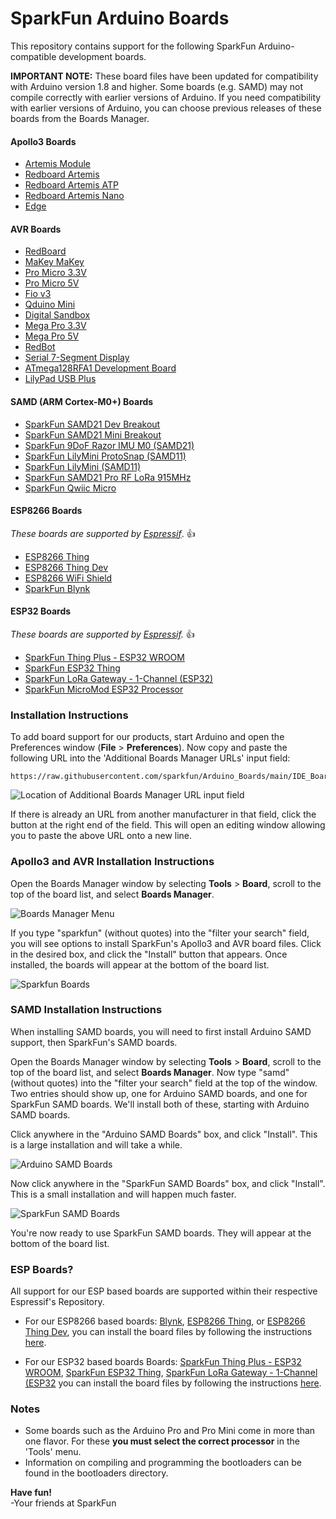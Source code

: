 # SparkFun Arduino Boards

This repository contains support for the following SparkFun Arduino-compatible development boards.

**IMPORTANT NOTE:** These board files have been updated for compatibility with Arduino version 1.8 and higher. Some boards (e.g. SAMD) may not compile correctly with earlier versions of Arduino. If you need compatibility with earlier versions of Arduino, you can choose previous releases of these boards from the Boards Manager.

#### Apollo3 Boards
* [Artemis Module](https://www.sparkfun.com/products/15484)
* [Redboard Artemis](https://www.sparkfun.com/products/15444)
* [Redboard Artemis ATP](https://www.sparkfun.com/products/15442)
* [Redboard Artemis Nano](https://www.sparkfun.com/products/15443)
* [Edge](https://www.sparkfun.com/products/15170)

#### AVR Boards

* [RedBoard](https://www.sparkfun.com/products/12757)
* [MaKey MaKey](https://www.sparkfun.com/products/11511)
* [Pro Micro 3.3V](https://www.sparkfun.com/products/10999)
* [Pro Micro 5V](https://www.sparkfun.com/products/11098)
* [Fio v3](https://www.sparkfun.com/products/11520)
* [Qduino Mini](https://www.sparkfun.com/products/13614)
* [Digital Sandbox](https://www.sparkfun.com/products/12651)
* [Mega Pro 3.3V](https://www.sparkfun.com/products/10744)
* [Mega Pro 5V](https://www.sparkfun.com/products/11007)
* [RedBot](https://www.sparkfun.com/products/12097)
* [Serial 7-Segment Display](https://www.sparkfun.com/products/11441)
* [ATmega128RFA1 Development Board](https://www.sparkfun.com/products/11197)
* [LilyPad USB Plus](https://www.sparkfun.com/products/14346)

#### SAMD (ARM Cortex-M0+) Boards

* [SparkFun SAMD21 Dev Breakout](https://www.sparkfun.com/products/13672)
* [SparkFun SAMD21 Mini Breakout](https://www.sparkfun.com/products/13664)
* [SparkFun 9DoF Razor IMU M0 (SAMD21)](https://www.sparkfun.com/products/14001)
* [SparkFun LilyMini ProtoSnap (SAMD11)](https://www.sparkfun.com/products/14063)
* [SparkFun LilyMini (SAMD11)](https://www.sparkfun.com/products/14064)
* [SparkFun SAMD21 Pro RF LoRa 915MHz](https://www.sparkfun.com/products/14916)
* [SparkFun Qwiic Micro](https://www.sparkfun.com/products/15423)

#### ESP8266 Boards
_These boards are supported by [Espressif](https://github.com/esp8266/Arduino)_. :+1:
* [ESP8266 Thing](https://www.sparkfun.com/products/13231)
* [ESP8266 Thing Dev](https://www.sparkfun.com/products/13711)  
* [ESP8266 WiFi Shield](https://www.sparkfun.com/products/13287)
* [SparkFun Blynk](https://www.sparkfun.com/products/13794)

#### ESP32 Boards
_These boards are supported by [Espressif](https://github.com/espressif/arduino-esp32/blob/master/docs/arduino-ide/boards_manager.md)._ :+1:
* [SparkFun Thing Plus - ESP32 WROOM](https://www.sparkfun.com/products/14689)
* [SparkFun ESP32 Thing](https://www.sparkfun.com/products/13907)
* [SparkFun LoRa Gateway - 1-Channel (ESP32)](https://www.sparkfun.com/products/15006)
* [SparkFun MicroMod ESP32 Processor](https://www.sparkfun.com/products/16781)

### Installation Instructions

To add board support for our products, start Arduino and open the Preferences window (**File** > **Preferences**). Now copy and paste the following URL into the 'Additional Boards Manager URLs' input field:

	https://raw.githubusercontent.com/sparkfun/Arduino_Boards/main/IDE_Board_Manager/package_sparkfun_index.json

![Location of Additional Boards Manager URL input field](prefs-arrow.png)

If there is already an URL from another manufacturer in that field, click the button at the right end of the field. This will open an editing window allowing you to paste the above URL onto a new line.

### Apollo3 and AVR Installation Instructions

Open the Boards Manager window by selecting **Tools** > **Board**, scroll to the top of the board list, and select **Boards Manager**.

![Boards Manager Menu](manager-menu.png)

If you type "sparkfun" (without quotes) into the "filter your search" field, you will see options to install SparkFun's Apollo3 and AVR board files. Click in the desired box, and click the "Install" button that appears. Once installed, the boards will appear at the bottom of the board list.

![Sparkfun Boards](sparkfunboards.png)

### SAMD Installation Instructions

When installing SAMD boards, you will need to first install Arduino SAMD support, then SparkFun's SAMD boards.

Open the Boards Manager window by selecting **Tools** > **Board**, scroll to the top of the board list, and select **Boards Manager**. Now type "samd" (without quotes) into the "filter your search" field at the top of the window. Two entries should show up, one for Arduino SAMD boards, and one for SparkFun SAMD boards. We'll install both of these, starting with Arduino SAMD boards.

Click anywhere in the "Arduino SAMD Boards" box, and click "Install". This is a large installation and will take a while.

![Arduino SAMD Boards](manager-arrow.png)

Now click anywhere in the "SparkFun SAMD Boards" box, and click "Install". This is a small installation and will happen much faster.

![SparkFun SAMD Boards](manager-arrow2.png)

You're now ready to use SparkFun SAMD boards. They will appear at the bottom of the board list.

### ESP Boards?

All support for our ESP based boards are supported within their respective Espressif's Repository. 

* For our ESP8266 based boards: [Blynk](https://www.sparkfun.com/products/13794), [ESP8266 Thing](https://www.sparkfun.com/products/13231), or [ESP8266 Thing Dev](https://www.sparkfun.com/products/13711), you can install the board files by following the instructions [here](https://github.com/esp8266/Arduino).

* For our ESP32 based boards Boards: [SparkFun Thing Plus - ESP32 WROOM](https://www.sparkfun.com/products/14689), [SparkFun ESP32 Thing](https://www.sparkfun.com/products/13907), [SparkFun LoRa Gateway - 1-Channel (ESP32](https://www.sparkfun.com/products/15006) you can install the board files by following the instructions [here](https://github.com/espressif/arduino-esp32/blob/master/docs/arduino-ide/boards_manager.md).

### Notes

* Some boards such as the Arduino Pro and Pro Mini come in more than one flavor.  For these **you must select the correct processor** in the 'Tools' menu.
* Information on compiling and programming the bootloaders can be found in the bootloaders directory.

**Have fun!**<br>
\-Your friends at SparkFun
